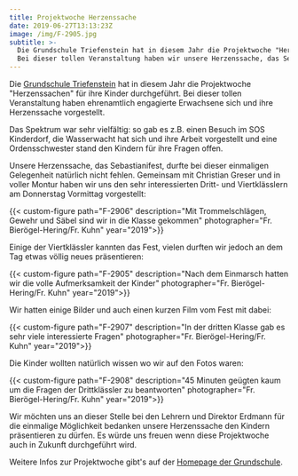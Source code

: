 ```yaml
---
title: Projektwoche Herzenssache
date: 2019-06-27T13:13:23Z
image: /img/F-2905.jpg
subtitle: >-
  Die Grundschule Triefenstein hat in diesem Jahr die Projektwoche "Herzenssachen" für ihre Kinder durchgeführt.
  Bei dieser tollen Veranstaltung haben wir unsere Herzenssache, das Sebastinifest, vorgestellt.
---
```


Die [Grundschule Triefenstein](http://www.grundschule-triefenstein.de) hat in diesem Jahr die Projektwoche "Herzenssachen" für ihre Kinder durchgeführt.
Bei dieser tollen Veranstaltung haben ehrenamtlich engagierte Erwachsene sich und ihre Herzenssache vorgestellt.

Das Spektrum war sehr vielfältig: so gab es z.B. einen Besuch im SOS Kinderdorf, die Wasserwacht hat sich und ihre Arbeit vorgestellt und eine Ordensschwester stand den Kindern für ihre Fragen offen.

Unsere Herzenssache, das Sebastianifest, durfte bei dieser einmaligen Gelegenheit natürlich nicht fehlen.
Gemeinsam mit Christian Greser und in voller Montur haben wir uns den sehr interessierten Dritt- und Viertklässlern am Donnerstag Vormittag vorgestellt:

{{< custom-figure path="F-2906" description="Mit Trommelschlägen, Gewehr und Säbel sind wir in die Klasse gekommen" photographer="Fr. Bierögel-Hering/Fr. Kuhn" year="2019">}}

Einige der Viertklässler kannten das Fest, vielen durften wir jedoch an dem Tag etwas völlig neues präsentieren:

{{< custom-figure path="F-2905" description="Nach dem Einmarsch hatten wir die volle Aufmerksamkeit der Kinder" photographer="Fr. Bierögel-Hering/Fr. Kuhn" year="2019">}}

Wir hatten einige Bilder und auch einen kurzen Film vom Fest mit dabei:

{{< custom-figure path="F-2907" description="In der dritten Klasse gab es sehr viele interessierte Fragen" photographer="Fr. Bierögel-Hering/Fr. Kuhn" year="2019">}}

Die Kinder wollten natürlich wissen wo wir auf den Fotos waren:

{{< custom-figure path="F-2908" description="45 Minuten geügten kaum um die Fragen der Drittklässler zu beantworten" photographer="Fr. Bierögel-Hering/Fr. Kuhn" year="2019">}}

Wir möchten uns an dieser Stelle bei den Lehrern und Direktor Erdmann für die einmalige Möglichkeit bedanken unsere Herzenssache den Kindern präsentieren zu dürfen.
Es würde uns freuen wenn diese Projektwoche auch in Zukunft durchgeführt wird.

Weitere Infos zur Projektwoche gibt's auf der [Homepage der Grundschule](http://www.grundschule-triefenstein.de/2019/06/27/donnerstag-projektwoche-herzenssachen/).
